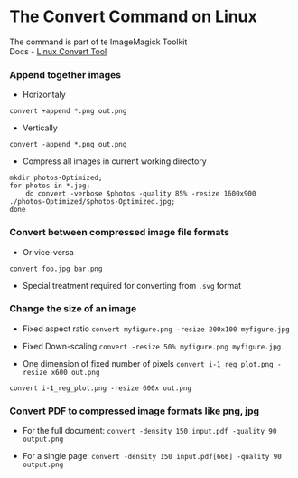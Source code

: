 # The Convert Command on Linux
The command is part of te ImageMagick Toolkit<br>
Docs - [Linux Convert Tool](https://linux.die.net/man/1/convert)

### Append together images
- Horizontaly

`convert +append *.png out.png`

- Vertically 

`convert -append *.png out.png`

- Compress all images in current working directory
```
mkdir photos-Optimized;
for photos in *.jpg;
	do convert -verbose $photos -quality 85% -resize 1600x900 ./photos-Optimized/$photos-Optimized.jpg; 
done
```
### Convert between compressed image file formats 
- Or vice-versa

`convert foo.jpg bar.png`

- Special treatment required for converting from `.svg` format



### Change the size of an image
- Fixed aspect ratio
`convert myfigure.png -resize 200x100 myfigure.jpg`

- Fixed Down-scaling
`convert -resize 50% myfigure.png myfigure.jpg`

- One dimension of fixed number of pixels
`convert i-1_reg_plot.png -resize x600 out.png`

`convert i-1_reg_plot.png -resize 600x out.png`


### Convert PDF to compressed image formats like png, jpg
- For the full document:
`convert -density 150 input.pdf -quality 90 output.png`

- For a single page:
`convert -density 150 input.pdf[666] -quality 90 output.png`


